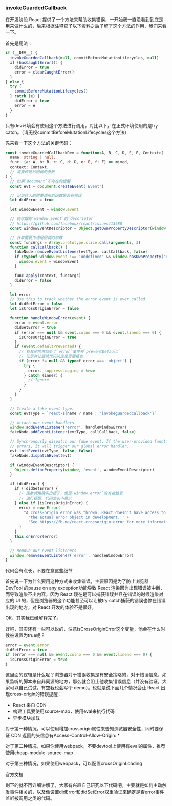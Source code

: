 ### invokeGuardedCallback
在开发阶段 React 提供了一个方法来帮助收集错误，一开始我一直没看到到底是用来做什么的，后来根据注释查了以下资料之后了解了这个方法的作用，我们来看一下。

首先是用法：

```ts
if (__DEV__) {
  invokeGuardedCallback(null, commitBeforeMutationLifecycles, null)
  if (hasCaughtError()) {
    didError = true
    error = clearCaughtError()
  }
} else {
  try {
    commitBeforeMutationLifecycles()
  } catch (e) {
    didError = true
    error = e
  }
}
```

只有dev环境会有使用这个方法进行调用，对比以下，在正式环境使用的是try catch。（请无视commitBeforeMutationLifecycles这个方法）

先来看一下这个方法的关键代码：

```ts
const invokeGuardedCallbackDev = function<A, B, C, D, E, F, Context>(
  name: string | null,
  func: (a: A, b: B, c: C, d: D, e: E, f: F) => mixed,
  context: Context,
  // 需要传递给回调的参数
) {
  // 如果`document`不存在的提醒
  const evt = document.createEvent('Event')

  // 记录传入的需要调用的函数是否有错误
  let didError = true

  let windowEvent = window.event

  // 持续跟踪`window.event`的`descriptor`
  // https://github.com/facebook/react/issues/13688
  const windowEventDescriptor = Object.getOwnPropertyDescriptor(window, 'event')

  // 获取需要传递给回调的参数
  const funcArgs = Array.prototype.slice.call(arguments, 3)
  function callCallback() {
    fakeNode.removeEventListener(evtType, callCallback, false)
    if (typeof window.event !== 'undefined' && window.hasOwnProperty('event')) {
      window.event = windowEvent
    }

    func.apply(context, funcArgs)
    didError = false
  }

  let error
  // Use this to track whether the error event is ever called.
  let didSetError = false
  let isCrossOriginError = false

  function handleWindowError(event) {
    error = event.error
    didSetError = true
    if (error === null && event.colno === 0 && event.lineno === 0) {
      isCrossOriginError = true
    }
    if (event.defaultPrevented) {
      // 有其他地方监听了`error`事件并`preventDefault`
      // 记录并让后续代码决定是否要报告
      if (error != null && typeof error === 'object') {
        try {
          error._suppressLogging = true
        } catch (inner) {
          // Ignore.
        }
      }
    }
  }

  // Create a fake event type.
  const evtType = `react-${name ? name : 'invokeguardedcallback'}`

  // Attach our event handlers
  window.addEventListener('error', handleWindowError)
  fakeNode.addEventListener(evtType, callCallback, false)

  // Synchronously dispatch our fake event. If the user-provided function
  // errors, it will trigger our global error handler.
  evt.initEvent(evtType, false, false)
  fakeNode.dispatchEvent(evt)

  if (windowEventDescriptor) {
    Object.defineProperty(window, 'event', windowEventDescriptor)
  }

  if (didError) {
    if (!didSetError) {
      // 函数调用确实出错了，但是`window.error`没有被触发
      // 进行提醒，代码太长不展示
    } else if (isCrossOriginError) {
      error = new Error(
        "A cross-origin error was thrown. React doesn't have access to " +
          'the actual error object in development. ' +
          'See https://fb.me/react-crossorigin-error for more information.',
      )
    }
    this.onError(error)
  }

  // Remove our event listeners
  window.removeEventListener('error', handleWindowError)
}
```

代码会有点长，不要在意这些细节

首先说一下为什么要用这种方式来收集错误，主要原因是为了防止浏览器 DevTool 的pause on any exception功能导致 React 渲染因为出现错误被中断，而导致渲染不出内容，因为 React 现在是可以捕获错误并且在错误的时候渲染对应的 UI 的，但是浏览器的这个功能甚至可以让被try catch捕获的错误也停在错误出现的地方，对 React 开发的体验不是很好。

OK，其实我已经解释完了。

好吧，其实还有一些可以说的，注意isCrossOriginError这个变量，他会在什么时候被设置为true呢？

```ts
error = event.error
didSetError = true
if (error === null && event.colno === 0 && event.lineno === 0) {
  isCrossOriginError = true
}
```

这里面的逻辑是什么呢？浏览器对于错误收集是有安全策略的，对于错误信息，如果监听的脚本来自非同源的地方，那么就会阻止他收集错误信息（并没有验证，大家可以自己试试，有空我也会写个 demo）。也就是说下面几个情况会让 React 出现cross-origin的错误提醒：

* React 来自 CDN
* 构建工具要使用source-map，使用eval来执行代码
* 异步模块加载

对于第一种情况，可以使用<script crossorigin src="..."></script>增加crossorigin属性来告知浏览器安全性，同时要保证 CDN 返回的头信息有Access-Control-Allow-Origin: *

对于第二种情况，如果你使用webpack，不要devtool上使用有eval的属性，推荐使用cheap-module-source-map

对于第三种情况，如果使用webpack，可以配置crossOriginLoading

官方文档

剩下的就不再详细讲解了，大家有兴趣自己研究以下代码吧，主要就是如何主动触发事件相关的，以及像设置didError和didSetError双重验证来确定是否error事件监听被调用之类的代码。